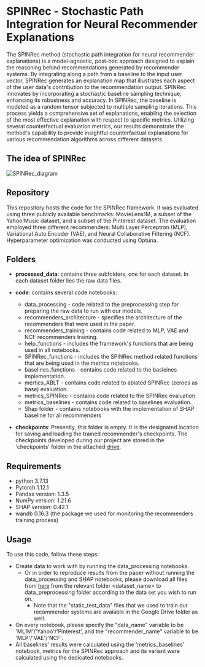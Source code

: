 # SPINRec - Stochastic Path Integration for Neural Recommender Explanations

The SPINRec method (stochastic path integration for neural recommender explanations) is a model-agnostic, post-hoc approach designed to explain the reasoning behind recommendations generated by recommender systems. By integrating along a path from a baseline to the input user vector, SPINRec generates an explanation map that illustrates each aspect of the user data's contribution to the recommendation output.
SPINRec innovates by incorporating a stochastic baseline sampling technique, enhancing its robustness and accuracy. In SPINRec, the baseline is modeled as a random tensor subjected to multiple sampling iterations.  This process yields a comprehensive set of explanations, enabling the selection of the most effective explanation with respect to specific metrics. 
Utilizing several counterfactual evaluation metrics, our results demonstrate the method's capability to provide insightful counterfactual explanations for various recommendation algorithms across different datasets.

## The idea of SPINRec
![SPINRec_diagram](https://github.com/ExplainRec/PI4Rec/blob/main/SPINRec_diagram.PNG)

## Repository

This repository hosts the code for the SPINRec framework. 
It was evaluated using three publicly available benchmarks: MovieLens1M, a subset of the Yahoo!Music dataset, and a subset of the Pinterest dataset. 
The evaluation employed three different recommenders: Multi Layer Perceptron (MLP), Variational Auto Encoder (VAE), and Neural Collaborative Filtering (NCF). 
Hyperparameter optimization was conducted using Optuna.

## Folders

* **processed_data**: contains three subfolders, one for each dataset. In each dataset folder lies the raw data files.
* **code**: contains several code notebooks:
  - data_processing - code related to the preprocessing step for preparing the raw data to run with our models.
  - recommenders_architecture - specifies the architecture of the recommenders that were used in the paper.
  - recommenders_training - contains code related to MLP, VAE and NCF recommenders training.
  - help_functions - includes the framework's functions that are being used in all notebooks.
  - SPINRec_functions - includes the SPINRec method related functions that are being used in the metrics notebooks.
  - baselines_functions - contains code related to the basleines implementation.
  - mertics_ABLT - contains code related to ablated SPINRec (zeroes as base) evaluation.
  - metrics_SPINRec - contains code related to the SPINRec evaluation.
  - metrics_baselines - contains code related to baselines evaluation.
  - Shap folder - contains notebooks with the implementation of SHAP baseline for all recommenders 

* **checkpoints**: Presently, this folder is empty.  It is the designated location for saving and loading the trained recommender's checkpoints. The checkpoints developed during our project are stored in the 'checkpoints' folder in the attached [drive](https://drive.google.com/drive/u/1/folders/1oto5QPrhisx2A4MCwub5OUHYdZTYAQxq).
  
## Requirements

* python 3.7.13
* Pytorch 1.12.1
* Pandas version: 1.3.5
* NumPy version: 1.21.6
* SHAP version: 0.42.1
* wandb 0.16.3 (the package we used for monitoring the recommenders training process)

## Usage

To use this code, follow these steps:
+ Create data to work with by running the data_processing notebooks.
  - Or in order to reproduce results from the paper without running the data_processing and SHAP notebooks, please download all files from [here](https://drive.google.com/drive/u/1/folders/1oto5QPrhisx2A4MCwub5OUHYdZTYAQxq) from the relevant folder <dataset_name> to data_preprocessing folder according to the data set you wish to run on.
    * Note that the "static_test_data" files that we used to train our recommender systems are avaiable in the Google Drive folder as well.
+ On every notebook, please specify the "data_name" variable to be 'ML1M'/'Yahoo'/'Pinterest', and the "recommender_name" variable to be 'MLP'/'VAE'/'NCF'.
+ All baselines' results were calculated using the 'metrics_baselines' notebook, metrics for the SPINRec approach and its variant were calculated using the dedicated notebooks.

